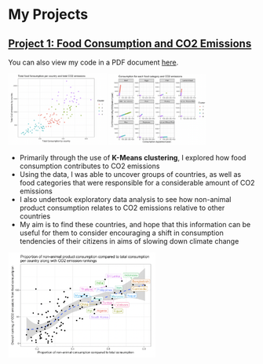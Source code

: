 # My Projects

## [Project 1: Food Consumption and CO2 Emissions](https://github.com/brendanoct/food-cons-co2)

You can also view my code in a PDF document [here](https://github.com/brendanoct/food-cons-co2/blob/main/Food-Consumption-and-CO2-Emissions.pdf).

<p float="left">
  <img src="https://raw.githubusercontent.com/brendanoct/Brendan-Portfolio/main/images/cluster_graph_1.png" width="200" />
  <img src="https://raw.githubusercontent.com/brendanoct/Brendan-Portfolio/main/images/cluster_graph_2.png" width="200" />
</p>

- Primarily through the use of **K-Means clustering**, I explored how food consumption contributes to CO2 emissions
- Using the data, I was able to uncover groups of countries, as well as food categories that were responsible for a considerable amount of CO2 emissions
- I also undertook exploratory data analysis to see how non-animal product consumption relates to CO2 emissions relative to other countries
- My aim is to find these countries, and hope that this information can be useful for them to consider encouraging a shift in consumption tendencies of their citizens in aims of slowing down climate change

<img src="https://raw.githubusercontent.com/brendanoct/Brendan-Portfolio/main/images/graph_3.png" width="300">
